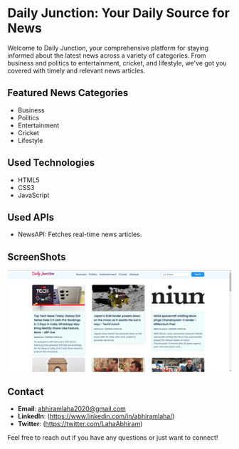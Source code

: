## <h1>Daily Junction: Your Daily Source for News</h1>


<p>Welcome to Daily Junction, your comprehensive platform for staying informed about the latest news across a variety of categories. From business and politics to entertainment, cricket, and lifestyle, we've got you covered with timely and relevant news articles.</p>

## Featured News Categories
<ul>
  <li>Business</li>
  <li>Politics</li>
  <li>Entertainment</li>
  <li>Cricket</li>
  <li>Lifestyle</li>
</ul>


## Used Technologies
<ul>
  <li>HTML5</li>
  <li>CSS3</li>
  <li>JavaScript</li>
</ul>

## Used APIs
<ul>
   <li>NewsAPI: Fetches real-time news articles.</li>
</ul>

## ScreenShots 
<img src = "assets/home.png" alt="Sample Image">

## Contact

- **Email**: abhiramlaha2020@gmail.com
- **LinkedIn**: (https://www.linkedin.com/in/abhiramlaha/)
- **Twitter**: (https://twitter.com/LahaAbhiram)

Feel free to reach out if you have any questions or just want to connect!
